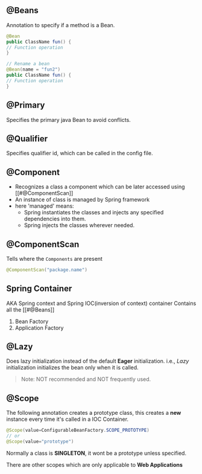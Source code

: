 ## @Beans
Annotation to specify if a method is a Bean.

```java
@Bean
public ClassName fun() {
// Function operation
}

// Rename a bean 
@Bean(name = "fun2")
public ClassName fun() {
// Function operation
}
```


## @Primary
Specifies the primary java Bean to avoid conflicts.

## @Qualifier
Specifies qualifier id, which can be called in the config file.

## @Component
- Recognizes a class a component which can be later accessed using [[#@ComponentScan]]
- An instance of class is managed by Spring framework
- here 'managed' means:
    - Spring instantiates the classes and injects any specified dependencies into them.
    - Spring injects the classes wherever needed.


## @ComponentScan
Tells where the `Components` are present
```java
@ComponentScan("package.name")
```

## Spring Container
AKA Spring context and Spring IOC(inversion of context) container
Contains all the [[#@Beans]]
1. Bean Factory
2. Application Factory

## @Lazy
Does lazy initialization instead of the default **Eager** initialization. i.e., *Lazy* initialization initializes the bean only when it is called.

>Note: NOT recommended and NOT frequently used.

## @Scope

The following annotation creates a prototype class, this creates a **new** instance every time it's called in a IOC Container.
```java
@Scope(value=ConfigurableBeanFactory.SCOPE_PROTOTYPE)
// or
@Scope(value="prototype")
```
Normally a class is **SINGLETON**, it wont be a prototype unless specified.

There are other scopes which are only applicable to **Web Applications**